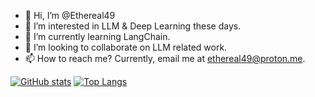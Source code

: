 - 👋 Hi, I’m @Ethereal49
- 👀 I’m interested in LLM & Deep Learning these days.
- 🌱 I’m currently learning LangChain. 
- 💞️ I’m looking to collaborate on LLM related work.
- 📫 How to reach me? Currently, email me at ethereal49@proton.me. 

[![GitHub stats](https://github-readme-stats.vercel.app/api?username=Ethereal49&show_icons=true&theme=transparent)](https://github.com/anuraghazra/github-readme-stats)
[![Top Langs](https://github-readme-stats.vercel.app/api/top-langs/?username=Ethereal49&show_icons=true&theme=transparent&layout=donut&langs_count=6)](https://github.com/anuraghazra/github-readme-stats)
<!---
Ethereal49/Ethereal49 is a ✨ special ✨ repository because its `README.md` (this file) appears on your GitHub profile.
You can click the Preview link to take a look at your changes.
--->
